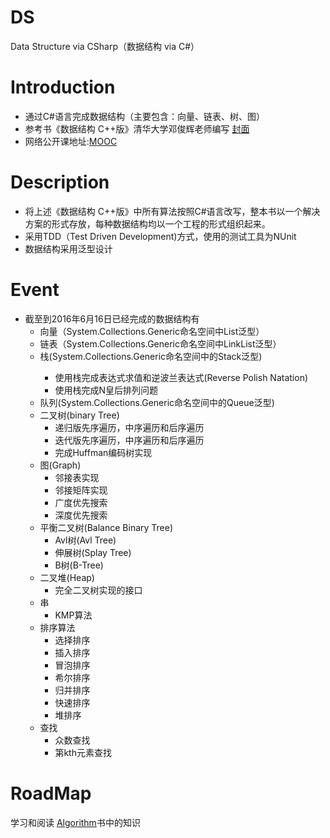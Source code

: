 ﻿# DS
Data Structure via CSharp（数据结构 via C#）

# Introduction
+ 通过C#语言完成数据结构（主要包含：向量、链表、树、图）
+ 参考书《数据结构 C++版》清华大学邓俊辉老师编写 [封面](http://img36.ddimg.cn/39/12/22526796-1_u_1.jpg)
+ 网络公开课地址:[MOOC](https://www.xuetangx.com/)

# Description
+ 将上述《数据结构 C++版》中所有算法按照C#语言改写，整本书以一个解决方案的形式存放，每种数据结构均以一个工程的形式组织起来。
+ 采用TDD（Test Driven Development)方式，使用的测试工具为NUnit
+ 数据结构采用泛型设计

# Event
+ 截至到2016年6月16日已经完成的数据结构有
  - 向量（System.Collections.Generic命名空间中List<T>泛型）
  - 链表（System.Collections.Generic命名空间中LinkList<T>泛型）
  - 栈(System.Collections.Generic命名空间中的Stack<T>泛型) 
    - 使用栈完成表达式求值和逆波兰表达式(Reverse Polish Natation)
    - 使用栈完成N皇后排列问题 
  - 队列(System.Collections.Generic命名空间中的Queue<T>泛型)  
  - 二叉树(binary Tree)  
    - 递归版先序遍历，中序遍历和后序遍历   
    - 迭代版先序遍历，中序遍历和后序遍历  
    - 完成Huffman编码树实现
  - 图(Graph)  
    - 邻接表实现  
    - 邻接矩阵实现  
    - 广度优先搜索  
    - 深度优先搜索  
  - 平衡二叉树(Balance Binary Tree)
  	- Avl树(Avl Tree)
  	- 伸展树(Splay Tree)
  	- B树(B-Tree)  
  - 二叉堆(Heap)
    - 完全二叉树实现的接口  
  - 串
    - KMP算法
  - 排序算法
    - 选择排序
    - 插入排序
    - 冒泡排序
    - 希尔排序
    - 归并排序
    - 快速排序
    - 堆排序
  - 查找 
    - 众数查找
    - 第kth元素查找

# RoadMap
学习和阅读 [Algorithm](http://www.minxue.net/attachments/2013/04/10/1_2013041018523912FV0.jpg)书中的知识


